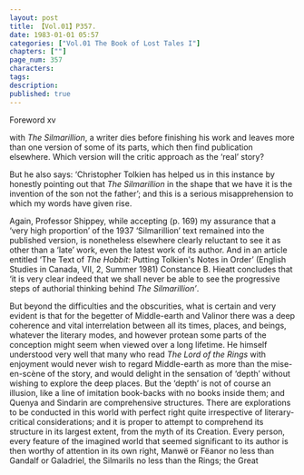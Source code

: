 ```yaml
---
layout: post
title: 【Vol.01】P357.
date: 1983-01-01 05:57
categories: ["Vol.01 The Book of Lost Tales I"]
chapters: [""]
page_num: 357
characters: 
tags: 
description: 
published: true
---
```


<p style="text-indent: 0;">
Foreword xv
</p>

with <I>The Silmarillion</I>, a writer dies before finishing his work and leaves more than one version of some of its parts, which then find publication elsewhere. Which version will the critic approach as the ‘real’ story?

But he also says: ‘Christopher Tolkien has helped us in this instance by honestly pointing out that <I>The Silmarillion</I> in the shape that we have it is the invention of the son not the father’; and this is a serious misapprehension to which my words have given rise.

Again, Professor Shippey, while accepting (p. 169) my assurance that a ‘very high proportion’ of the 1937 ‘Silmarillion’ text remained into the published version, is nonetheless elsewhere clearly reluctant to see it as other than a ‘late’ work, even the latest work of its author. And in an article entitled ‘The Text of <I>The Hobbit:</I> Putting Tolkien's Notes in Order’ (English Studies in Canada, VII, 2, Summer 1981) Constance B. Hieatt concludes that ‘it is very clear indeed that we shall never be able to see the progressive steps of authorial thinking behind <I>The Silmarillion’</I>.

But beyond the difficulties and the obscurities, what is certain and very evident is that for the begetter of Middle-earth and Valinor there was a deep coherence and vital interrelation between all its times, places, and beings, whatever the literary modes, and however protean some parts of the conception might seem when viewed over a long lifetime. He himself understood very well that many who read <I>The Lord of the Rings</I> with enjoyment would never wish to regard Middle-earth as more than the mise-en-scène of the story, and would delight in the sensation of ‘depth’ without wishing to explore the deep places. But the ‘depth’ is not of course an illusion, like a line of imitation book-backs with no books inside them; and Quenya and Sindarin are comprehensive structures. There are explorations to be conducted in this world with perfect right quite irrespective of literary-critical considerations; and it is proper to attempt to comprehend its structure in its largest extent, from the myth of its Creation. Every person, every feature of the imagined world that seemed significant to its author is then worthy of attention in its own right, Manwë or Fëanor no less than Gandalf or Galadriel, the Silmarils no less than the Rings; the Great

